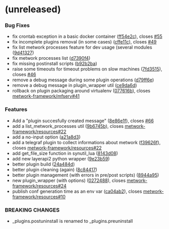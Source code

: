 <a name=""></a>
# (unreleased)


### Bug Fixes

* fix crontab exception in a basic docker container ([ff54e2c](https://github.com/metwork-framework/mfcom/commit/ff54e2c)), closes [#55](https://github.com/metwork-framework/mfcom/issues/55)
* fix incomplete plugins removal (in some cases) ([cffe11c](https://github.com/metwork-framework/mfcom/commit/cffe11c)), closes [#49](https://github.com/metwork-framework/mfcom/issues/49)
* fix list metwork processes feature for dev usage (several modules ([9d41327](https://github.com/metwork-framework/mfcom/commit/9d41327))
* fix metwork processes list ([d7390f4](https://github.com/metwork-framework/mfcom/commit/d7390f4))
* fix missing postinstall scripts ([b92b2ba](https://github.com/metwork-framework/mfcom/commit/b92b2ba))
* raise some timeouts for timeout problems on slow machines ([7fd3515](https://github.com/metwork-framework/mfcom/commit/7fd3515)), closes [#46](https://github.com/metwork-framework/mfcom/issues/46)
* remove a debug message during some plugin operations ([d79ff6e](https://github.com/metwork-framework/mfcom/commit/d79ff6e))
* remove a debug message in plugin_wrapper util ([ce9da6d](https://github.com/metwork-framework/mfcom/commit/ce9da6d))
* rollback on plugin packaging around virtualenv ([077616b](https://github.com/metwork-framework/mfcom/commit/077616b)), closes [metwork-framework/mfserv#41](https://github.com/metwork-framework/mfserv/issues/41)


### Features

* Add a "plugin succesfully created message" ([8e86e1f](https://github.com/metwork-framework/mfcom/commit/8e86e1f)), closes [#66](https://github.com/metwork-framework/mfcom/issues/66)
* add a list_metwork_processes util ([9b6745b](https://github.com/metwork-framework/mfcom/commit/9b6745b)), closes [metwork-framework/resources#22](https://github.com/metwork-framework/resources/issues/22)
* add a no-input option ([a21a8d3](https://github.com/metwork-framework/mfcom/commit/a21a8d3))
* add a telegraf plugin to collect informations about metwork ([f39626f](https://github.com/metwork-framework/mfcom/commit/f39626f)), closes [metwork-framework/resources#22](https://github.com/metwork-framework/resources/issues/22)
* add get_file_size function in synutil_lua ([8143d08](https://github.com/metwork-framework/mfcom/commit/8143d08))
* add new layerapi2 python wrapper ([9e23b59](https://github.com/metwork-framework/mfcom/commit/9e23b59))
* better plugin build ([24a484d](https://github.com/metwork-framework/mfcom/commit/24a484d))
* better plugin cleaning (again) ([8c84417](https://github.com/metwork-framework/mfcom/commit/8c84417))
* better plugin management (with errors in pre/post scripts) ([8944a95](https://github.com/metwork-framework/mfcom/commit/8944a95))
* new plugin_wrapper (with options) ([0272488](https://github.com/metwork-framework/mfcom/commit/0272488)), closes [metwork-framework/resources#24](https://github.com/metwork-framework/resources/issues/24)
* publish conf generation time as an env var ([ca04ab2](https://github.com/metwork-framework/mfcom/commit/ca04ab2)), closes [metwork-framework/resources#10](https://github.com/metwork-framework/resources/issues/10)


### BREAKING CHANGES

* _plugins.postuninstall is renamed to
_plugins.preuninstall




